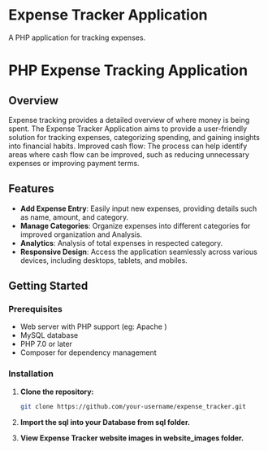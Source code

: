 # Expense Tracker Application
 A PHP application for tracking expenses.
 # PHP Expense Tracking Application

## Overview

Expense tracking provides a detailed overview of where money is being spent.
The Expense Tracker Application aims to provide a user-friendly solution for tracking expenses, categorizing spending, and gaining insights into financial habits. Improved cash flow: The process can help identify areas where cash flow can be improved, such as reducing unnecessary expenses or improving payment terms.

## Features

- **Add Expense Entry**: Easily input new expenses, providing details such as name, amount, and category.
- **Manage Categories**: Organize expenses into different categories for improved organization and Analysis.
- **Analytics**: Analysis of total expenses in respected category.
- **Responsive Design**: Access the application seamlessly across various devices, including desktops, tablets, and mobiles.

## Getting Started

### Prerequisites

- Web server with PHP support (eg: Apache )
- MySQL database
- PHP 7.0 or later
- Composer for dependency management

### Installation

1. **Clone the repository:**

   ```bash
   git clone https://github.com/your-username/expense_tracker.git

2. **Import the sql into your Database from sql folder.**

3. **View Expense Tracker website images in website_images folder.**